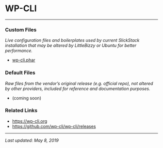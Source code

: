 # WP-CLI

----

### Custom Files

*Live configuration files and boilerplates used by current SlickStack installation that may be altered by LittleBizzy or Ubuntu for better performance.*

* <a href="wp-cli.phar">wp-cli.phar</a>

### Default Files

*Raw files from the vendor’s original release (e.g. official repo), not altered by other providers, included for reference and documentation purposes.*

* (coming soon)

### Related Links

* <a href="https://wp-cli.org">https://wp-cli.org</a>
* <a href="https://github.com/wp-cli/wp-cli/releases">https://github.com/wp-cli/wp-cli/releases</a>

----

*Last updated: May 8, 2019*
